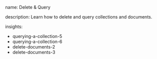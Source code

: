 name: Delete & Query

description: Learn how to delete and query collections and documents.

insights:
  - querying-a-collection-5
  - querying-a-collection-6
  - delete-documents-2
  - delete-documents-3
